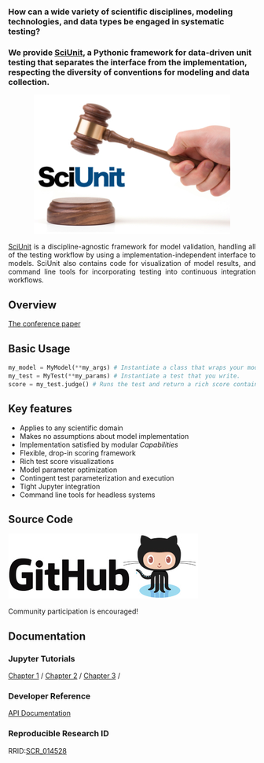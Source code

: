 ### How can a wide variety of scientific disciplines, modeling technologies, and data types be engaged in systematic testing?  

### We provide **[SciUnit](sciunit.html)**, a Pythonic framework for data-driven unit testing that separates the interface from the implementation, respecting the diversity of conventions for modeling and data collection.

<p style="text-align: center;"><a href="sciunit.html"><img src="https://raw.githubusercontent.com/scidash/assets/master/logos/sciunit.png" width="400"></a>
<p style="text-align: justify;"><a href="sciunit.html">SciUnit</a> is a discipline-agnostic framework for model validation, handling all of the testing workflow by using a implementation-independent interface to models.  SciUnit also contains code for visualization of model results, and command line tools for incorporating testing into continuous integration workflows.</p></p>

## Overview
[The conference paper](https://github.com/cyrus-/papers/raw/master/sciunit-icse14/sciunit-icse14.pdf)

## Basic Usage
```python
my_model = MyModel(**my_args) # Instantiate a class that wraps your model of interest.  
my_test = MyTest(**my_params) # Instantiate a test that you write.  
score = my_test.judge() # Runs the test and return a rich score containing test results and more.  
```

## Key features
- Applies to any scientific domain
- Makes no assumptions about model implementation
- Implementation satisfied by modular *Capabilities*
- Flexible, drop-in scoring framework
- Rich test score visualizations 
- Model parameter optimization
- Contingent test parameterization and execution
- Tight Jupyter integration
- Command line tools for headless systems

## Source Code
[![SciUnit GitHub Repository](assets/github.png)](https://github.com/scidash/sciunit)

Community participation is encouraged!

## Documentation
### Jupyter Tutorials
[Chapter 1](https://github.com/scidash/sciunit/blob/master/docs/chapter1.ipynb) / 
[Chapter 2](https://github.com/scidash/sciunit/blob/master/docs/chapter2.ipynb) /
[Chapter 3](https://github.com/scidash/sciunit/blob/master/docs/chapter3.ipynb) /

### Developer Reference
[API Documentation](http://sciunit.rtfd.io)

### Reproducible Research ID
RRID:[SCR_014528](https://scicrunch.org/resources/Any/record/nlx_144509-1/3faed1d9-6579-5da6-b4b4-75a5077656bb/search?q=sciunit&l=sciunit)
